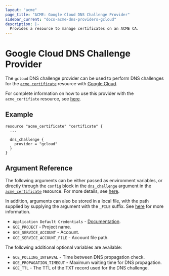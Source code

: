 ```yaml
---
layout: "acme"
page_title: "ACME: Google Cloud DNS Challenge Provider"
sidebar_current: "docs-acme-dns-providers-gcloud"
description: |-
  Provides a resource to manage certificates on an ACME CA.
---
```


# Google Cloud DNS Challenge Provider

The `gcloud` DNS challenge provider can be used to perform DNS challenges for
the [`acme_certificate`][resource-acme-certificate] resource with
[Google Cloud][provider-service-page].

[resource-acme-certificate]: /docs/providers/acme/r/certificate.html
[provider-service-page]: https://cloud.google.com

For complete information on how to use this provider with the `acme_certifiate`
resource, see [here][resource-acme-certificate-dns-challenges].

[resource-acme-certificate-dns-challenges]: /docs/providers/acme/r/certificate.html#using-dns-challenges

## Example

```hcl
resource "acme_certificate" "certificate" {
  ...

  dns_challenge {
    provider = "gcloud"
  }
}
```

## Argument Reference

The following arguments can be either passed as environment variables, or
directly through the `config` block in the
[`dns_challenge`][resource-acme-certificate-dns-challenge-arg] argument in the
[`acme_certificate`][resource-acme-certificate] resource. For more details, see
[here][resource-acme-certificate-dns-challenges].

[resource-acme-certificate-dns-challenge-arg]: /docs/providers/acme/r/certificate.html#dns_challenge

In addition, arguments can also be stored in a local file, with the path
supplied by supplying the argument with the `_FILE` suffix. See
[here][acme-certificate-file-arg-example] for more information.

[acme-certificate-file-arg-example]: /docs/providers/acme/r/certificate.html#using-variable-files-for-provider-arguments

* `Application Default Credentials` - [Documentation](https://cloud.google.com/docs/authentication/production#providing_credentials_to_your_application).
* `GCE_PROJECT` - Project name.
* `GCE_SERVICE_ACCOUNT` - Account.
* `GCE_SERVICE_ACCOUNT_FILE` - Account file path.

The following additional optional variables are available:

* `GCE_POLLING_INTERVAL` - Time between DNS propagation check.
* `GCE_PROPAGATION_TIMEOUT` - Maximum waiting time for DNS propagation.
* `GCE_TTL` - The TTL of the TXT record used for the DNS challenge.


